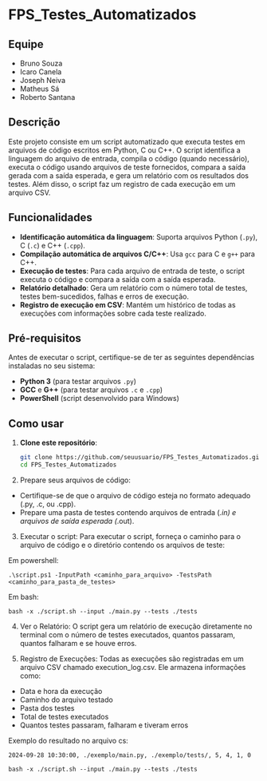 # FPS_Testes_Automatizados

## Equipe

- Bruno Souza
- Icaro Canela
- Joseph Neiva
- Matheus Sá
- Roberto Santana

## Descrição

Este projeto consiste em um script automatizado que executa testes em arquivos de código escritos em Python, C ou C++. O script identifica a linguagem do arquivo de entrada, compila o código (quando necessário), executa o código usando arquivos de teste fornecidos, compara a saída gerada com a saída esperada, e gera um relatório com os resultados dos testes. Além disso, o script faz um registro de cada execução em um arquivo CSV.

## Funcionalidades

- **Identificação automática da linguagem**: Suporta arquivos Python (`.py`), C (`.c`) e C++ (`.cpp`).
- **Compilação automática de arquivos C/C++**: Usa `gcc` para C e `g++` para C++.
- **Execução de testes**: Para cada arquivo de entrada de teste, o script executa o código e compara a saída com a saída esperada.
- **Relatório detalhado**: Gera um relatório com o número total de testes, testes bem-sucedidos, falhas e erros de execução.
- **Registro de execução em CSV**: Mantém um histórico de todas as execuções com informações sobre cada teste realizado.

## Pré-requisitos

Antes de executar o script, certifique-se de ter as seguintes dependências instaladas no seu sistema:

- **Python 3** (para testar arquivos `.py`)
- **GCC** e **G++** (para testar arquivos `.c` e `.cpp`)
- **PowerShell** (script desenvolvido para Windows)

## Como usar

1. **Clone este repositório**:
   ```bash
   git clone https://github.com/seuusuario/FPS_Testes_Automatizados.git
   cd FPS_Testes_Automatizados

2. Prepare seus arquivos de código:
- Certifique-se de que o arquivo de código esteja no formato adequado (.py, .c, ou .cpp).
- Prepare uma pasta de testes contendo arquivos de entrada (*.in) e arquivos de saída esperada (*.out).

3. Executar o script: Para executar o script, forneça o caminho para o arquivo de código e o diretório contendo os arquivos de teste:

Em powershell:
```
.\script.ps1 -InputPath <caminho_para_arquivo> -TestsPath <caminho_para_pasta_de_testes>
```

Em bash:
```
bash -x ./script.sh --input ./main.py --tests ./tests
```

4. Ver o Relatório: O script gera um relatório de execução diretamente no terminal com o número de testes executados, quantos passaram, quantos falharam e se houve erros.

5. Registro de Execuções: Todas as execuções são registradas em um arquivo CSV chamado execution_log.csv. Ele armazena informações como:
- Data e hora da execução
- Caminho do arquivo testado
- Pasta dos testes
- Total de testes executados
- Quantos testes passaram, falharam e tiveram erros

Exemplo do resultado no arquivo cs:
```
2024-09-28 10:30:00, ./exemplo/main.py, ./exemplo/tests/, 5, 4, 1, 0
```

```
bash -x ./script.sh --input ./main.py --tests ./tests
```
